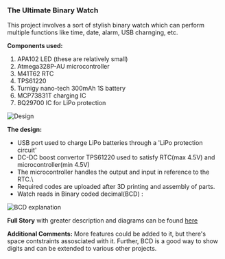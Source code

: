 ### The Ultimate Binary Watch
This project involves a sort of stylish binary watch which can perform multiple functions like time, date, alarm, USB charnging, etc.

**Components used:**
1. APA102 LED (these are relatively small)
2. Atmega328P-AU microcontroller
3. M41T62 RTC
4. TPS61220
5. Turnigy nano-tech 300mAh 1S battery
6. MCP73831T charging IC
7. BQ29700 IC for LiPo protection

![Design](https://content.instructables.com/FFY/T59P/K9ACO5LN/FFYT59PK9ACO5LN.LARGE.jpg?auto=webp&frame=1&width=1024&fit=bounds)

**The design:**
* USB port used to charge LiPo batteries through a 'LiPo protection circuit'
* DC-DC boost convertor TPS61220 used to satisfy RTC(max 4.5V) and microcontroller(min 4.5V)
* The microcontroller handles the output and input in reference to the RTC.\
* Required codes are uploaded after 3D printing and assembly of parts.
* Watch reads in Binary coded decimal(BCD) :

![BCD explanation](https://content.instructables.com/FY5/SR64/K9D1XSHQ/FY5SR64K9D1XSHQ.LARGE.jpg?auto=webp&frame=1&width=1024&height=1024&fit=bounds)

**Full Story** with greater description and diagrams can be found [here](https://www.instructables.com/id/The-Ultimate-Binary-Watch/)

**Additional Comments:** More features could be added to it, but there's space contstraints assosciated with it. Further, BCD is a good way to show digits and can be extended to various other projects.
